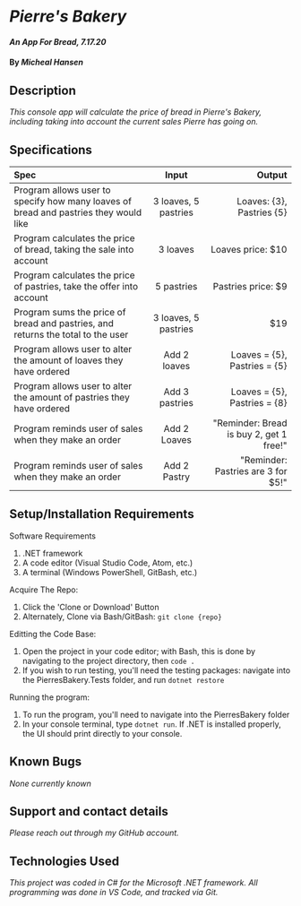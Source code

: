 # _Pierre's Bakery_

#### _An App For Bread, 7.17.20_
#### By _**Micheal Hansen**_

## Description

_This console app will calculate the price of bread in Pierre's Bakery, including taking into account the current sales Pierre has going on._

## Specifications

| Spec | Input | Output |
| :--- | :---: | ---: |
|Program allows user to specify how many loaves of bread and pastries they would like|3 loaves, 5 pastries|Loaves: {3}, Pastries {5}|
|Program calculates the price of bread, taking the sale into account|3 loaves|Loaves price: $10|
|Program calculates the price of pastries, take the offer into account|5 pastries|Pastries price: $9|
|Program sums the price of bread and pastries, and returns the total to the user|3 loaves, 5 pastries|$19|
|Program allows user to alter the amount of loaves they have ordered|Add 2 loaves| Loaves = {5}, Pastries = {5}|
|Program allows user to alter the amount of pastries they have ordered|Add 3 pastries| Loaves = {5}, Pastries = {8}|
|Program reminds user of sales when they make an order|Add 2 Loaves|"Reminder: Bread is buy 2, get 1 free!"|
|Program reminds user of sales when they make an order|Add 2 Pastry|"Reminder: Pastries are 3 for $5!"|

## Setup/Installation Requirements

Software Requirements
1. .NET framework
2. A code editor (Visual Studio Code, Atom, etc.)
3. A terminal (Windows PowerShell, GitBash, etc.)

Acquire The Repo:
1. Click the 'Clone or Download' Button
2. Alternately, Clone via Bash/GitBash: `git clone {repo}`

Editting the Code Base:
1. Open the project in your code editor; with Bash, this is done by navigating to the project directory, then `code .`
2. If you wish to run testing, you'll need the testing packages: navigate into the PierresBakery.Tests folder, and run `dotnet restore`

Running the program:
1. To run the program, you'll need to navigate into the PierresBakery folder
2. In your console terminal, type `dotnet run`. If .NET is installed properly, the UI should print directly to your console.

## Known Bugs

_None currently known_

## Support and contact details

_Please reach out through my GitHub account._

## Technologies Used

_This project was coded in C# for the Microsoft .NET framework. All programming was done in VS Code, and tracked via Git._